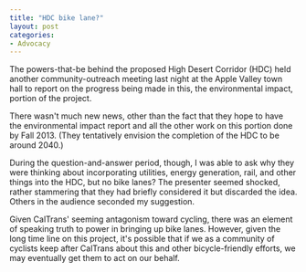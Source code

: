 ```yaml
---
title: "HDC bike lane?"
layout: post
categories:
- Advocacy
---
```


The powers-that-be behind the proposed High Desert Corridor (HDC) held another community-outreach meeting last night at the Apple Valley town hall to report on the progress being made in this, the environmental impact, portion of the project.

There wasn't much new news, other than the fact that they hope to have the environmental impact report and all the other work on this portion done by Fall 2013. (They tentatively envision the completion of the HDC to be around 2040.)

During the question-and-answer period, though, I was able to ask why they were thinking about incorporating utilities, energy generation, rail, and other things into the HDC, but no bike lanes? The presenter seemed shocked, rather stammering that they had briefly considered it but discarded the idea. Others in the audience seconded my suggestion.

Given CalTrans' seeming antagonism toward cycling, there was an element of speaking truth to power in bringing up bike lanes. However, given the long time line on this project, it's possible that if we as a community of cyclists keep after CalTrans about this and other bicycle-friendly efforts, we may eventually get them to act on our behalf.